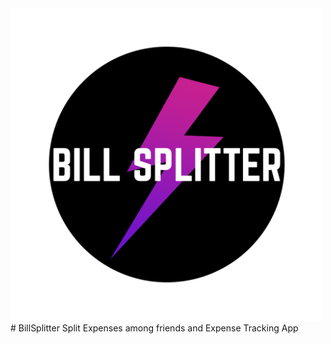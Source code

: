 <img src="https://github.com/girish03/billsplitter/blob/master/logo/billspillter%20remake.png" width="500">
# BillSplitter
Split Expenses among friends and Expense Tracking App

